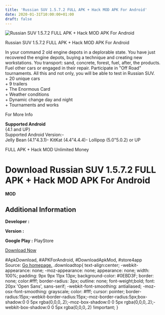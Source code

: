 ```yaml
---
title: 'Russian SUV 1.5.7.2 FULL APK + Hack MOD APK For Android'
date: 2020-01-31T10:00:00+01:00
draft: false
---
```


![Russian SUV 1.5.7.2 FULL APK + Hack MOD APK For Android](https://i1.wp.com/apkhome.net/wp-content/uploads/2017/05/Russian-SUV-1.5.7.2.png "Russian SUV 1.5.7.2 FULL APK + Hack MOD APK For Android")

  

Russian SUV 1.5.7.2 FULL APK + Hack MOD APK For Android

In your command 2 old engine depots in a deplorable state. You have just recovered the engine depots, buying a technique and creating new workstations. You transport: sand, concrete, forest, fuel, after, the products. Fuel other cars or engaged in their repair. Participate in "Off Road" tournaments. All this and not only, you will be able to test in Russian SUV.  
\+ 20 unique cars  
\+ 9 trailers  
\+ The Enormous Card  
\+ Weather conditions  
\+ Dynamic change day and night  
\+ Tournaments and works

For More Info

**Supported Android**  
{4.1 and UP}  
Supported Android Version:-  
Jelly Bean (4.1"4.3.1)- KitKat (4.4"4.4.4)- Lollipop (5.0"5.0.2) or UP

FULL APK + Hack MOD Unlimited Money

Download Russian SUV 1.5.7.2 FULL APK + Hack MOD APK For Android
================================================================

**MOD**

Additional Information
----------------------

**Developer :**

**Version :**

**Google Play :** PlayStore

  

[Download Now](https://store4app.co/post/russian-suv-1-5-7-2-full-apk-hack-mod-apk-for-android_1573670928)

  
#ApkDownload, #APKForAndroid, #DownloadApkMod, #store4app  
Source: [Go homepage.](https://store4app.co/post/russian-suv-1-5-7-2-full-apk-hack-mod-apk-for-android_1573670928) .downloadtop{ text-align:center; -webkit-appearance: none; -moz-appearance: none; appearance: none; width: 100%; padding: 9px 9px 11px 13px; background-color: #0EBD3F; border: none; color:#fff; border-radius: 3px; outline: none; font-weight;bold; font: 20px 'Open Sans', sans-serif; -webkit-font-smoothing: antialiased; -moz-osx-font-smoothing: grayscale; color: #fff; cursor: pointer; border-radius:15px;-webkit-border-radius:15px;-moz-border-radius:5px;box-shadow:0 0 5px rgba(0,0,0,.2);-moz-box-shadow:0 0 5px rgba(0,0,0,.2);-webkit-box-shadow:0 0 5px rgba(0,0,0,.2) !important; }